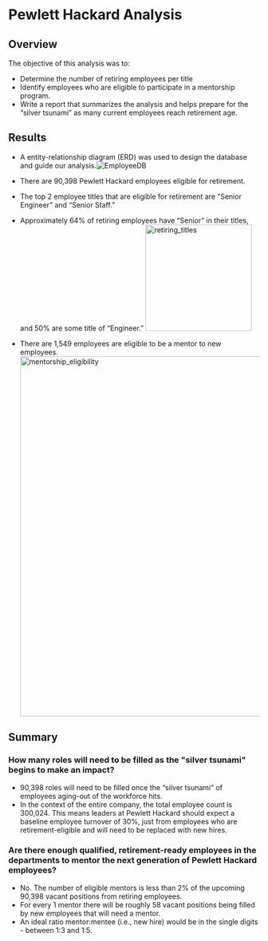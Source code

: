 # Pewlett Hackard Analysis

## Overview

The objective of this analysis was to:
* Determine the number of retiring employees per title
* Identify employees who are eligible to participate in a mentorship program. 
* Write a report that summarizes the analysis and helps prepare for the “silver tsunami” as many current employees reach retirement age.

## Results
* A entity-relationship diagram (ERD) was used to design the database and guide our analysis.![EmployeeDB](https://user-images.githubusercontent.com/100387078/163465747-29bc0d11-856a-407d-bf18-5d2fcf718a30.png)

* There are 90,398 Pewlett Hackard employees eligible for retirement.
* The top 2 employee titles that are eligible for retirement are “Senior Engineer” and “Senior Staff.” 
* Approximately 64% of retiring employees have “Senior” in their titles, and 50% are some title of “Engineer.” <img width="213" alt="retiring_titles" src="https://user-images.githubusercontent.com/100387078/163464221-d8602240-78a8-4804-ade1-9e3d7806a46b.png">

* There are 1,549 employees are eligible to be a mentor to new employees.<img width="722" alt="mentorship_eligibility" src="https://user-images.githubusercontent.com/100387078/163464258-ef37a037-a74d-41e8-b6bc-556f0f367dbb.png">

## Summary
### How many roles will need to be filled as the "silver tsunami" begins to make an impact?
* 90,398 roles will need to be filled once the “silver tsunami” of employees aging-out of the workforce hits. 
* In the context of the entire company, the total employee count is 300,024. This means leaders at Pewlett Hackard should expect a baseline employee turnover of 30%, just from employees who are retirement-eligible and will need to be replaced with new hires.

### Are there enough qualified, retirement-ready employees in the departments to mentor the next generation of Pewlett Hackard employees?
* No. The number of eligible mentors is less than 2% of the upcoming 90,398 vacant positions from retiring employees. 
* For every 1 mentor there will be roughly 58 vacant positions being filled by new employees that will need a mentor. 
* An ideal ratio mentor:mentee (i.e., new hire) would be in the single digits - between 1:3 and 1:5.
